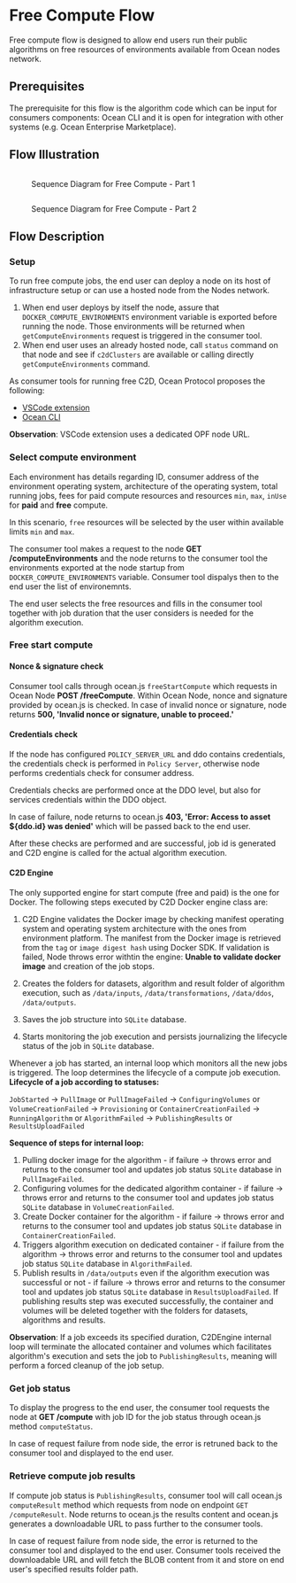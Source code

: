 # Free Compute Flow

Free compute flow is designed to allow end users run their public algorithms on free resources of environments available from Ocean nodes network.

## Prerequisites

The prerequisite for this flow is the algorithm code which can be input for consumers components: Ocean CLI and it is open for integration with other systems (e.g. Ocean Enterprise Marketplace).

## Flow Illustration

<figure><img src="../../.gitbook/assets/c2d/Free Flow for Compute to Data - Part 1.png" alt=""><figcaption><p>Sequence Diagram for Free Compute - Part 1</p></figcaption></figure>

<figure><img src="../../.gitbook/assets/c2d/Free Flow for Compute to Data - Part 2.png" alt=""><figcaption><p>Sequence Diagram for Free Compute - Part 2</p></figcaption></figure>

## Flow Description

### Setup
To run free compute jobs, the end user can deploy a node on its host of infrastructure setup or can use a hosted node from the Nodes network.
1. When end user deploys by itself the node, assure that `DOCKER_COMPUTE_ENVIRONMENTS` environment variable is exported before running the node. Those environments will be returned when `getComputeEnvironments` request is triggered in the consumer tool. 
2. When end user uses an already hosted node, call `status` command on that node and see if `c2dClusters` are available or calling directly `getComputeEnvironments` command.

As consumer tools for running free C2D, Ocean Protocol proposes the following:
- [VSCode extension](../vscode/README.md)
- [Ocean CLI](../ocean-cli/run-c2d.md)

**Observation**: VSCode extension uses a dedicated OPF node URL.

### Select compute environment
Each environment has details regarding ID, consumer address
of the environment operating system, architecture of the
operating system, total running jobs, fees for paid compute
resources and resources `min`, `max`, `inUse` for **paid** and **free** compute. 

In this scenario, `free` resources will be
selected by the user within available limits `min` and `max`.

The consumer tool makes a request to the node **GET /computeEnvironments** and the node returns to the consumer tool the environments exported at the node startup from `DOCKER_COMPUTE_ENVIRONMENTS` variable. Consumer tool dispalys then to the end user the list of environemnts.

The end user selects the free resources and fills in the consumer tool together with job duration that the user considers is needed
for the algorithm execution.

### Free start compute
#### Nonce & signature check
Consumer tool calls through ocean.js `freeStartCompute` which requests in Ocean Node **POST /freeCompute**. Within Ocean Node,
nonce and signature provided by ocean.js is checked. In case of invalid nonce or signature, node returns __500, 'Invalid nonce or signature, unable to proceed.'__

#### Credentials check
If the node has configured `POLICY_SERVER_URL` and ddo contains credentials, the credentials check is performed in `Policy Server`, otherwise node performs credentials check for consumer address. 

Credentials checks are performed once at the DDO level, but also for services credentials within the DDO object.

In case of failure, node returns to ocean.js __403, 'Error: Access to asset ${ddo.id} was denied'__ which will be passed back to the end user.

After these checks are performed and are successful, job id is generated and C2D engine is called for the actual algorithm execution.

#### C2D Engine

The only supported engine for start compute (free and paid) is the one for Docker.
The following steps executed by C2D Docker engine class are:

1. C2D Engine validates the Docker image by checking manifest operating system and operating system architecture with the ones from environment platform. The manifest from the Docker image is retrieved from the `tag` or `image digest hash` using Docker SDK.
If validation is failed, Node throws error withtin the engine:
__Unable to validate docker image__ and creation of the job stops.

2. Creates the folders for datasets, algorithm and result folder of algorithm execution, such as `/data/inputs`, `/data/transformations`, `/data/ddos`, `/data/outputs`.

3. Saves the job structure into `SQLite` database.

4. Starts monitoring the job execution and persists journalizing the lifecycle status of the job in `SQLite` database.

Whenever a job has started, an internal loop which monitors all the new jobs is triggered. The loop determines the lifecycle of a compute job execution.
**Lifecycle of a job according to statuses:**

`JobStarted` -> `PullImage` or `PullImageFailed` -> `ConfiguringVolumes` or `VolumeCreationFailed` -> `Provisioning` or `ContainerCreationFailed` -> `RunningAlgorithm` or `AlgorithmFailed` -> `PublishingResults` or `ResultsUploadFailed`

**Sequence of steps for internal loop:**
1. Pulling docker image for the algorithm - if failure -> throws error and returns to the consumer tool and updates job status `SQLite` database in `PullImageFailed`.
2. Configuring volumes for the dedicated algorithm container - if failure -> throws error and returns to the consumer tool and updates job status `SQLite` database in `VolumeCreationFailed`.
3. Create Docker container for the algorithm - if failure -> throws error and returns to the consumer tool and updates job status `SQLite` database in `ContainerCreationFailed`.
4. Triggers algorithm execution on dedicated container - if failure from the algorithm -> throws error and returns to the consumer tool and updates job status `SQLite` database in `AlgorithmFailed`.
5. Publish results in `/data/outputs` even if the algorithm execution was successful or not - if failure -> throws error and returns to the consumer tool and updates job status `SQLite` database in `ResultsUploadFailed`.
If publishing results step was executed successfully, the container and volumes will be deleted together with the folders
for datasets, algorithms and results.

**Observation**: If a job exceeds its specified duration, C2DEngine internal loop will terminate the allocated container and volumes which facilitates algorithm's execution and sets the job to `PublishingResults`, meaning will perform a forced cleanup of the job setup.

### Get job status

To display the progress to the end user, the consumer tool requests the node at **GET /compute** with job ID for the job status through ocean.js method `computeStatus`.

In case of request failure from node side, the error is retruned back to the consumer tool and displayed to the end user.

### Retrieve compute job results

If compute job status is `PublishingResults`, consumer tool will
call ocean.js `computeResult` method which requests from node
on endpoint `GET /computeResult`. Node returns to ocean.js the results content and ocean.js generates a downloadable URL to pass further to the consumer tools.

In case of request failure from node side, the error is returned to the consumer tool and displayed to the end user.
Consumer tools received the downloadable URL and will fetch the BLOB content from it and store on end user's specified results folder path.

